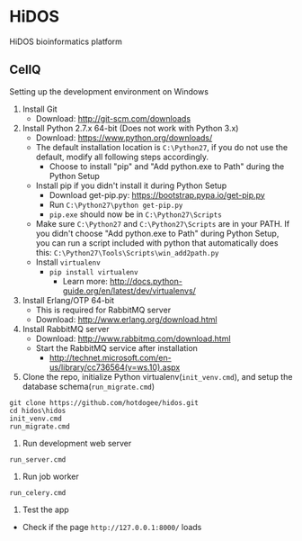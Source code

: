 # HiDOS
HiDOS bioinformatics platform
## CellQ
Setting up the development environment on Windows

1. Install Git
   * Download: http://git-scm.com/downloads
1. Install Python 2.7.x 64-bit (Does not work with Python 3.x)
   * Download: https://www.python.org/downloads/
   * The default installation location is `C:\Python27`, if you do not use the default, modify all following steps accordingly.
     * Choose to install "pip" and "Add python.exe to Path" during the Python Setup
   * Install pip if you didn't install it during Python Setup
     * Download get-pip.py: https://bootstrap.pypa.io/get-pip.py
     * Run `C:\Python27\python get-pip.py`
     * `pip.exe` should now be in `C:\Python27\Scripts`
   * Make sure `C:\Python27` and `C:\Python27\Scripts` are in your PATH. If you didn't choose "Add python.exe to Path" during Python Setup, you can run a script included with python that automatically does this: `C:\Python27\Tools\Scripts\win_add2path.py`
   * Install `virtualenv`
     * `pip install virtualenv`
       * Learn more: http://docs.python-guide.org/en/latest/dev/virtualenvs/
1. Install Erlang/OTP 64-bit
   * This is required for RabbitMQ server
   * Download: http://www.erlang.org/download.html
1. Install RabbitMQ server
   * Download: http://www.rabbitmq.com/download.html
   * Start the RabbitMQ service after installation
     * http://technet.microsoft.com/en-us/library/cc736564(v=ws.10).aspx
1. Clone the repo, initialize Python virtualenv(`init_venv.cmd`), and setup the database schema(`run_migrate.cmd`)
  ```
git clone https://github.com/hotdogee/hidos.git
cd hidos\hidos
init_venv.cmd
run_migrate.cmd
```
1. Run development web server
  ```
run_server.cmd
```
1. Run job worker
  ```
run_celery.cmd
```
1. Test the app
  * Check if the page `http://127.0.0.1:8000/` loads
